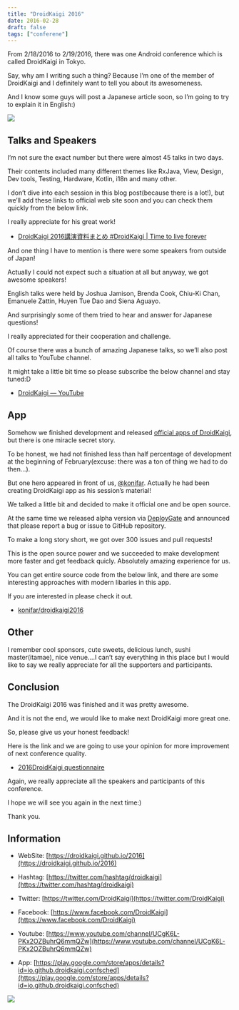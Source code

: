 ```yaml
---
title: "DroidKaigi 2016"
date: 2016-02-28
draft: false
tags: ["conferene"]
---
```


From 2/18/2016 to 2/19/2016, there was one Android conference which is called DroidKaigi in Tokyo.

Say, why am I writing such a thing? Because I’m one of the member of DroidKaigi and I definitely want to tell you about its awesomeness.

And I know some guys will post a Japanese article soon, so I’m going to try to explain it in English:)

![](https://cdn-images-1.medium.com/max/2000/0*VKtFfHhF1Ovc3xfn.)

## Talks and Speakers

I’m not sure the exact number but there were almost 45 talks in two days.

Their contents included many different themes like RxJava, View, Design, Dev tools, Testing, Hardware, Kotlin, i18n and many other.

I don’t dive into each session in this blog post(because there is a lot!), but we’ll add these links to official web site soon and you can check them quickly from the below link.

I really appreciate for his great work!

* [DroidKaigi 2016講演資料まとめ #DroidKaigi | Time to live forever](http://unsolublesugar.com/20160218/134940/)

And one thing I have to mention is there were some speakers from outside of Japan!

Actually I could not expect such a situation at all but anyway, we got awesome speakers!

English talks were held by Joshua Jamison, Brenda Cook, Chiu-Ki Chan, Emanuele Zattin, Huyen Tue Dao and Siena Aguayo.

And surprisingly some of them tried to hear and answer for Japanese questions!

I really appreciated for their cooperation and challenge.

Of course there was a bunch of amazing Japanese talks, so we’ll also post all talks to YouTube channel.

It might take a little bit time so please subscribe the below channel and stay tuned:D

* [DroidKaigi — YouTube](https://www.youtube.com/channel/UCgK6L-PKx2OZBuhrQ6mmQZw)

## App

Somehow we finished development and released [official apps of DroidKaigi](https://play.google.com/store/apps/details?id=io.github.droidkaigi.confsched&hl=en), but there is one miracle secret story.

To be honest, we had not finished less than half percentage of development at the beginning of February(excuse: there was a ton of thing we had to do then…).

But one hero appeared in front of us, [@konifar](https://twitter.com/konifar). Actually he had been creating DroidKaigi app as his session’s material!

We talked a little bit and decided to make it official one and be open source.

At the same time we released alpha version via [DeployGate](https://deploygate.com/dashboard) and announced that please report a bug or issue to GitHub repository.

To make a long story short, we got over 300 issues and pull requests!

This is the open source power and we succeeded to make development more faster and get feedback quicly. Absolutely amazing experience for us.

You can get entire source code from the below link, and there are some interesting approaches with modern libaries in this app.

If you are interested in please check it out.

* [konifar/droidkaigi2016](https://github.com/konifar/droidkaigi2016)

## Other

I remember cool sponsors, cute sweets, delicious lunch, sushi master(itamae), nice venue….I can’t say everything in this place but I would like to say we really appreciate for all the supporters and participants.

## Conclusion

The DroidKaigi 2016 was finished and it was pretty awesome.

And it is not the end, we would like to make next DroidKaigi more great one.

So, please give us your honest feedback!

Here is the link and we are going to use your opinion for more improvement of next conference quality.

* [2016DroidKaigi questionnaire](https://docs.google.com/forms/d/1X9x9eb92_BeRaELjePq8FgeqTa70MyChkmUWFce47jo/viewform)

Again, we really appreciate all the speakers and participants of this conference.

I hope we will see you again in the next time:)

Thank you.

## Information

* WebSite: [https://droidkaigi.github.io/2016](https://droidkaigi.github.io/2016)

* Hashtag: [https://twitter.com/hashtag/droidkaigi](https://twitter.com/hashtag/droidkaigi)

* Twitter: [https://twitter.com/DroidKaigi](https://twitter.com/DroidKaigi)

* Facebook: [https://www.facebook.com/DroidKaigi](https://www.facebook.com/DroidKaigi)

* Youtube: [https://www.youtube.com/channel/UCgK6L-PKx2OZBuhrQ6mmQZw](https://www.youtube.com/channel/UCgK6L-PKx2OZBuhrQ6mmQZw)

* App: [https://play.google.com/store/apps/details?id=io.github.droidkaigi.confsched](https://play.google.com/store/apps/details?id=io.github.droidkaigi.confsched)

![](https://cdn-images-1.medium.com/max/2000/0*Vtxnj5mMgs8Ev_64.)
